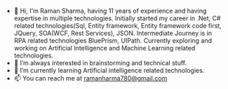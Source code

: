 - 👋 Hi, I'm Raman Sharma, having 11 years of experience and having expertise in multiple technologies.
Initially started my career in .Net, C# related technologies(Sql, Entity framework, Entity framework code first, JQuery, SOA(WCF, Rest Services), JSON.
Intermediate Journey is in RPA related technologies BluePrism, UIPath.
Currently exploring and working on Artificial Intelligence and Machine Learning related technologies.
- 👀 I’m always interested in brainstorming and technical stuff.
- 🌱 I’m currently learning Artificial intelligence related technologies.
- 📫 You can reach me at ramanharma780@gmail.com

<!---
ramansharma-1504/ramansharma-1504 is a ✨ special ✨ repository because its `README.md` (this file) appears on your GitHub profile.
You can click the Preview link to take a look at your changes.
--->
